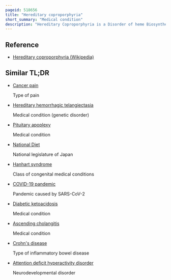 ```yaml
---
pageid: 518656
title: "Hereditary coproporphyria"
short_summary: "Medical condition"
description: "Hereditary Coproporphyria is a Disorder of heme Biosynthesis classified as an acute hepatic Porphyria. Hcp is caused by a Deficiency of the Enzyme Coproporphyrinogen Oxidase coded for by the Cpox Gene and is inherited in an autosomal dominant Fashion although homozygous Individuals have been. Unlike acute Intermittent Porphyria Individuals with Hcp can present with cutaneous Findings similar to those found in Porphyria Cutanea Tarda in Addition to acute Attacks of abdominal Pain Vomiting and neurological Dysfunction Characteristic of Acute Porphyrias. Like other porphyrias Attack can be induced by certain Drugs environmental Stressors or diet Changes. Biochemical and molecular Tests can be used to narrow down the Diagnosis of Porphyria and identify the specific genetic Defect. Porphyrias are a rare Illness. The combined incidence for all forms of the disease has been estimated at 1:20,000. The exact Incidence of Hcp is difficult to determine because of its reduced Penetration."
---
```


## Reference

- [Hereditary coproporphyria (Wikipedia)](https://en.wikipedia.org/?curid=518656)

## Similar TL;DR

- [Cancer pain](/tldr/en/cancer-pain)

  Type of pain

- [Hereditary hemorrhagic telangiectasia](/tldr/en/hereditary-hemorrhagic-telangiectasia)

  Medical condition (genetic disorder)

- [Pituitary apoplexy](/tldr/en/pituitary-apoplexy)

  Medical condition

- [National Diet](/tldr/en/national-diet)

  National legislature of Japan

- [Hanhart syndrome](/tldr/en/hanhart-syndrome)

  Class of congenital medical conditions

- [COVID-19 pandemic](/tldr/en/covid-19-pandemic)

  Pandemic caused by SARS-CoV-2

- [Diabetic ketoacidosis](/tldr/en/diabetic-ketoacidosis)

  Medical condition

- [Ascending cholangitis](/tldr/en/ascending-cholangitis)

  Medical condition

- [Crohn's disease](/tldr/en/crohns-disease)

  Type of inflammatory bowel disease

- [Attention deficit hyperactivity disorder](/tldr/en/attention-deficit-hyperactivity-disorder)

  Neurodevelopmental disorder
